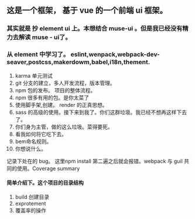 ## 这是一个框架， 基于 vue 的一个前端 ui 框架。
### 其实就是 抄 element ui 上。本想结合 muse-ui 。但是我已经没有精力去解读 muse - ui了。

### 从 element 中学习了。 eslint,wenpack,webpack-dev-seaver,postcss,makerdowm,babel,i18n,thement.
1. karma 单元测试
2. git 分支的建立，多人开发流程，版本管理。
3. npm 包的发布。 项目的整体流程。 
4. npm 很多有用的包。是你太菜了
5. 使用脚手架,创建。 render 的正真思想。
6. sass 的高级的使用。接下来到我了。你们这群垃圾。我已经不想再这样下去了。
7. 你们身为主管，做的这么垃圾。菜得要死。
8. 看我如何将它吃下去。
9. bem命名规则。
10. 你想说什么。


记录下处在的 bug。 这里npm install 第二遍之后就会报错。webpack 与 guil 共同的使用。Coverage summary 


#### 简单介绍下。这个项目的目录结构
1. build 创建目录
2. exprotement 
3. 覆盖率的操作 